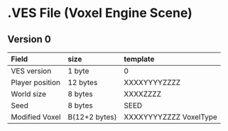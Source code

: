 # .VES File (Voxel Engine Scene)

## Version 0

|Field | size | template |
|:------|:-----|:--------|
|VES version | 1 byte | 0 |
|Player position | 12 bytes | XXXXYYYYZZZZ |
|World size | 8 bytes | XXXXZZZZ |
|Seed | 8 bytes | SEED |
|Modified Voxel | B(12+2 bytes)| XXXXYYYYZZZZ VoxelType|
